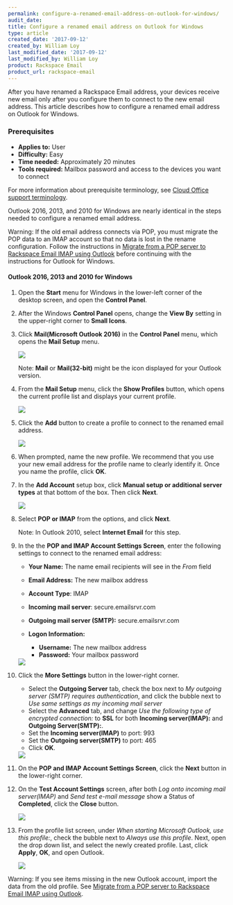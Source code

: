 ```yaml
---
permalink: configure-a-renamed-email-address-on-outlook-for-windows/
audit_date:
title: Configure a renamed email address on Outlook for Windows
type: article
created_date: '2017-09-12'
created_by: William Loy
last_modified_date: '2017-09-12'
last_modified_by: William Loy
product: Rackspace Email
product_url: rackspace-email
---
```


After you have renamed a Rackspace Email address, your devices receive new email only after you configure them to connect to the new email address. This article describes how to configure a renamed email address on Outlook for Windows.

### Prerequisites

- **Applies to:** User
- **Difficulty:** Easy
- **Time needed:** Approximately 20 minutes
- **Tools required:**  Mailbox password and access to the devices you want to connect

For more information about prerequisite terminology, see [Cloud Office support terminology](/how-to/cloud-office-support-terminology/).


Outlook 2016, 2013, and 2010 for Windows are nearly identical in the steps needed to configure a renamed email address.

Warning: If the old email address connects via POP, you must migrate the POP data to an IMAP account so that no data is lost in the rename configuration. Follow the instructions in [Migrate from a POP server to Rackspace Email IMAP using Outlook](/how-to/migrating-from-a-pop-server-to-rackspace-email-imap-using-outlook/) before continuing with the instructions for Outlook for Windows.

#### Outlook 2016, 2013 and 2010 for Windows

1. Open the **Start** menu for Windows in the lower-left corner of the desktop screen, and open the **Control Panel**.
2. After the Windows **Control Panel** opens, change the **View By** setting in the upper-right corner to **Small Icons**.
3. Click **Mail(Microsoft Outlook 2016)** in the **Control Panel** menu, which opens the **Mail Setup** menu.

   <img src="{% asset_path rackspace-email/configure-a-renamed-email-address-on-outlook-for-windows/OL16windowsSC1.png %}" />

    Note: **Mail** or **Mail(32-bit)** might be the icon displayed for your Outlook version.

4. From the **Mail Setup** menu, click the **Show Profiles** button, which opens the current profile list and displays your current profile.

   <img src="{% asset_path rackspace-email/configure-a-renamed-email-address-on-outlook-for-windows/OL16windowsSC2.png %}" />

5. Click the **Add** button to create a profile to connect to the renamed email address.

   <img src="{% asset_path rackspace-email/configure-a-renamed-email-address-on-outlook-for-windows/OL16windowsSC3.png %}" />

6. When prompted, name the new profile. We recommend that you use your new email address for the profile name to clearly identify it. Once you name the profile, click **OK**.

7. In the **Add Account** setup box, click **Manual setup or additional server types** at that bottom of the box. Then click **Next**.

    <img src="{% asset_path rackspace-email/configure-a-renamed-email-address-on-outlook-for-windows/OL16windowsSC4.png %}" />

8. Select **POP or IMAP** from the options, and click **Next**.

    Note: In Outlook 2010, select **Internet Email** for this step.

9. In the the **POP and IMAP Account Settings Screen**, enter the following settings to connect to the renamed email address:

    - **Your Name:**  The name email recipients will see in the *From* field
    - **Email Address:** The new mailbox address
    - **Account Type**: IMAP
    - **Incoming mail server**: secure.emailsrvr.com
    - **Outgoing mail server (SMTP):** secure.emailsrvr.com
    - **Logon Information:**

        - **Username:** The new mailbox address
        - **Password:** Your mailbox password

    <img src="{% asset_path rackspace-email/configure-a-renamed-email-address-on-outlook-for-windows/OL16windowsSC5.png %}" />

10. Click the **More Settings** button in the lower-right corner.

    - Select the **Outgoing Server** tab, check the box next to *My outgoing server (SMTP) requires authentication*, and click the bubble next to *Use same settings as my incoming mail server*
    - Select the **Advanced** tab, and change *Use the following type of encrypted connection:* to **SSL** for both **Incoming server(IMAP):** and **Outgoing Server(SMTP):**.
    - Set the **Incoming server(IMAP)** to port: 993
    - Set the **Outgoing server(SMTP)** to port: 465
    - Click **OK**.

    <img src="{% asset_path rackspace-email/configure-a-renamed-email-address-on-outlook-for-windows/OL16windowsSC6.png %}" />

11. On the **POP and IMAP Account Settings Screen**, click the **Next** button in the lower-right corner.
12. On the **Test Account Settings** screen, after both *Log onto incoming mail server(IMAP)* and *Send test e-mail message* show a Status of **Completed**, click the **Close** button.

    <img src="{% asset_path rackspace-email/configure-a-renamed-email-address-on-outlook-for-windows/OL16windowsSC7.png %}" />

13. From the profile list screen, under *When starting Microsoft Outlook, use this profile:*, check the bubble next to *Always use this profile*. Next, open the drop down list, and select the newly created profile. Last, click **Apply**, **OK**, and open Outlook.

    <img src="{% asset_path rackspace-email/configure-a-renamed-email-address-on-outlook-for-windows/OL16windowsSC8.png %}" />

Warning: If you see items missing in the new Outlook account, import the data from the old profile. See [Migrate from a POP server to Rackspace Email IMAP using Outlook](/how-to/migrating-from-a-pop-server-to-rackspace-email-imap-using-outlook/).
